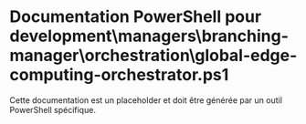 # Documentation PowerShell pour development\managers\branching-manager\orchestration\global-edge-computing-orchestrator.ps1

Cette documentation est un placeholder et doit être générée par un outil PowerShell spécifique.
